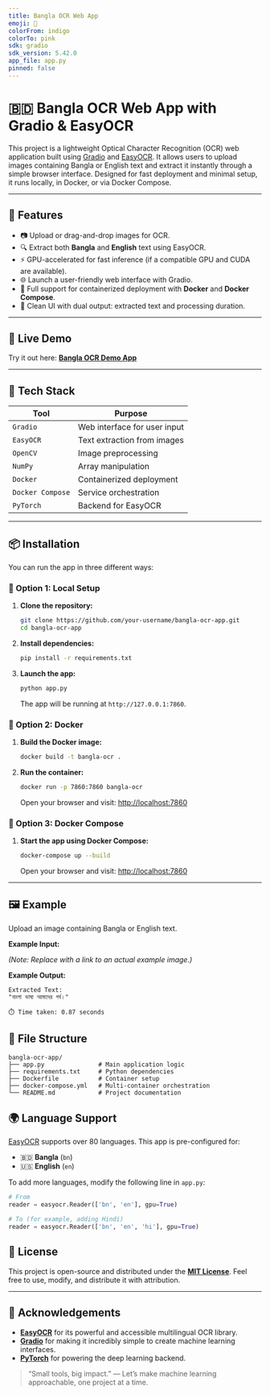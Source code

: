 ```yaml
---
title: Bangla OCR Web App
emoji: 🧠
colorFrom: indigo
colorTo: pink
sdk: gradio
sdk_version: 5.42.0
app_file: app.py
pinned: false
---
```


# 🇧🇩 Bangla OCR Web App with Gradio & EasyOCR

This project is a lightweight Optical Character Recognition (OCR) web application built using [Gradio](https://www.gradio.app/) and [EasyOCR](https://github.com/JaidedAI/EasyOCR). It allows users to upload images containing Bangla or English text and extract it instantly through a simple browser interface. Designed for fast deployment and minimal setup, it runs locally, in Docker, or via Docker Compose.

---

## 🚀 Features

- 📷 Upload or drag-and-drop images for OCR.
- 🔍 Extract both **Bangla** and **English** text using EasyOCR.
- ⚡ GPU-accelerated for fast inference (if a compatible GPU and CUDA are available).
- 🌐 Launch a user-friendly web interface with Gradio.
- 🐳 Full support for containerized deployment with **Docker** and **Docker Compose**.
- 🧼 Clean UI with dual output: extracted text and processing duration.

---

## 🔗 Live Demo

Try it out here: **[Bangla OCR Demo App](https://huggingface.co/spaces/frkhan/bangla-ocr)**  

---

## 🧰 Tech Stack

| Tool             | Purpose                          |
| ---------------- | -------------------------------- |
| `Gradio`         | Web interface for user input     |
| `EasyOCR`        | Text extraction from images      |
| `OpenCV`         | Image preprocessing              |
| `NumPy`          | Array manipulation               |
| `Docker`         | Containerized deployment         |
| `Docker Compose` | Service orchestration            |
| `PyTorch`        | Backend for EasyOCR              |

---

## 📦 Installation

You can run the app in three different ways:

### 🔧 Option 1: Local Setup

1.  **Clone the repository:**
    ```bash
    git clone https://github.com/your-username/bangla-ocr-app.git
    cd bangla-ocr-app
    ```

2.  **Install dependencies:**
    ```bash
    pip install -r requirements.txt
    ```

3.  **Launch the app:**
    ```bash
    python app.py
    ```
    The app will be running at `http://127.0.0.1:7860`.

### 🐳 Option 2: Docker

1.  **Build the Docker image:**
    ```bash
    docker build -t bangla-ocr .
    ```

2.  **Run the container:**
    ```bash
    docker run -p 7860:7860 bangla-ocr
    ```
    Open your browser and visit: [http://localhost:7860](http://localhost:7860)

### 🧱 Option 3: Docker Compose

1.  **Start the app using Docker Compose:**
    ```bash
    docker-compose up --build
    ```
    Open your browser and visit: [http://localhost:7860](http://localhost:7860)

---

## 🖼️ Example

Upload an image containing Bangla or English text.

**Example Input:**
  
*(Note: Replace with a link to an actual example image.)*

**Example Output:**
```text
Extracted Text:
"বাংলা ভাষা আমাদের গর্ব।"

⏱️ Time taken: 0.87 seconds
```

## 📁 File Structure

```text
bangla-ocr-app/
├── app.py               # Main application logic
├── requirements.txt     # Python dependencies
├── Dockerfile           # Container setup
├── docker-compose.yml   # Multi-container orchestration
└── README.md            # Project documentation
```

## 🌍 Language Support

[EasyOCR](https://github.com/JaidedAI/EasyOCR#all-supported-languages-in-alphabetical-order) supports over 80 languages. This app is pre-configured for:

- 🇧🇩 **Bangla** (`bn`)
- 🇺🇸 **English** (`en`)

To add more languages, modify the following line in `app.py`:

```python
# From
reader = easyocr.Reader(['bn', 'en'], gpu=True)

# To (for example, adding Hindi)
reader = easyocr.Reader(['bn', 'en', 'hi'], gpu=True)
```


## 📜 License

This project is open-source and distributed under the **[MIT License](https://opensource.org/licenses/MIT)**. Feel free to use, modify, and distribute it with attribution.

---

## 🤝 Acknowledgements

- **[EasyOCR](https://github.com/JaidedAI/EasyOCR)** for its powerful and accessible multilingual OCR library.
- **[Gradio](https://www.gradio.app/)** for making it incredibly simple to create machine learning interfaces.
- **[PyTorch](https://pytorch.org/)** for powering the deep learning backend.

> “Small tools, big impact.” — Let’s make machine learning approachable, one project at a time.

